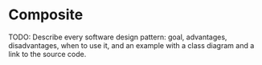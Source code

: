 # Composite

TODO: Describe every software design pattern: goal, advantages, disadvantages, when to use it, and an example with a class diagram and a link to the source code.
